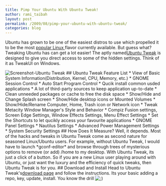 ```yaml
---
title: Pimp Your Ubuntu With Ubuntu Tweak!
author: rami_taibah
layout: post
permalink: /2009/08/pimp-your-ubuntu-with-ubuntu-tweak/
categories: blog
---
```

Ubuntu has grown to be one of the easiest distros to use which propelled it to be the most [popular Linux ](http://distrowatch.com/)flavor currently available. But guess what? Tweaking Ubuntu has can get a lot easier! The aptly named[Ubuntu Tweak](http://ubuntu-tweak.com/) is designed to give you direct access to some of the hidden settings. Think of it as TweakUI on Windows.

![Screenshot-Ubuntu Tweak](http://192.168.1.33/blog2/wp-content/uploads/2009/08/Screenshot-Ubuntu-Tweak.png)
\#\# Ubuntu Tweak Feature List
\* View of Basic System Information(Distribution, Kernel, CPU, Memory, etc.)
\* GNOME Session Control
\* Auto Start Program Control
\* Qucik install common usded applications
\* A lot of third-party sources to keep application up-to-date
\* Clean unneeded packages or cache to free the disk space
\* Show/Hide and Change Splash screen
\* Show/Hide desktop icons or Mounted Volumes
\* Show/Hide/Rename Computer, Home, Trash icon or Network icon
\* Tweak Metacity Window Manager's Style and Behavior
\* Compiz Fusion settings, Screen Edge Settings, Window Effects Settings, Menu Effect Settings
\* Set the Shortcuts to let qucikly access your favourite applications
\* GNOME Panel Settings
\* Nautilus Settings
\* Advanced Power Management Settings
\* System Security Settings
\#\# How Does It Measure?
Well, it depends. Most of the hacks and tweaks in Ubuntu Tweak come as second nature for seasoned Linux/Ubuntu users. For example, without Ubuntu Tweak, I would have to launch \*gconf-editor\* and browse through trees of mysterious options to remove (or add) /home to my desktop. With Ubuntu Tweak, its just a click of a button. So if you are a new Linux user playing around with Ubuntu, or just want the luxury and the efficiency of quick tweaks, then Ubuntu Tweak is for you.
\#\# Download and Install
Head to Ubuntu Tweak's[download page](http://ubuntu-tweak.com/downloads) and follow the instructions. Its your basic adding a repo, key, update, install. You know the drill ![;)](http://192.168.1.2/blog2/wp-includes/images/smilies/icon_wink.gif)